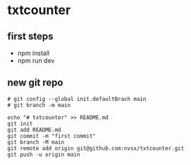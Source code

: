 # txtcounter

## first steps
- npm install
- npm run dev

## new git repo
```
# git config --global init.defaultBrach main 
# git branch -m main

echo "# txtcounter" >> README.md
git init
git add README.md
git commit -m "first commit"
git branch -M main
git remote add origin git@github.com:nvsx/txtcounter.git
git push -u origin main
```
